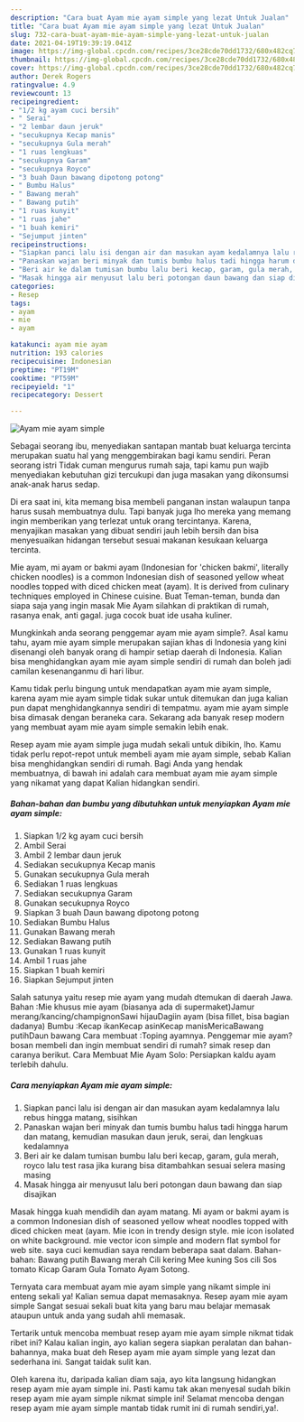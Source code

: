 ```yaml
---
description: "Cara buat Ayam mie ayam simple yang lezat Untuk Jualan"
title: "Cara buat Ayam mie ayam simple yang lezat Untuk Jualan"
slug: 732-cara-buat-ayam-mie-ayam-simple-yang-lezat-untuk-jualan
date: 2021-04-19T19:39:19.041Z
image: https://img-global.cpcdn.com/recipes/3ce28cde70dd1732/680x482cq70/ayam-mie-ayam-simple-foto-resep-utama.jpg
thumbnail: https://img-global.cpcdn.com/recipes/3ce28cde70dd1732/680x482cq70/ayam-mie-ayam-simple-foto-resep-utama.jpg
cover: https://img-global.cpcdn.com/recipes/3ce28cde70dd1732/680x482cq70/ayam-mie-ayam-simple-foto-resep-utama.jpg
author: Derek Rogers
ratingvalue: 4.9
reviewcount: 13
recipeingredient:
- "1/2 kg ayam cuci bersih"
- " Serai"
- "2 lembar daun jeruk"
- "secukupnya Kecap manis"
- "secukupnya Gula merah"
- "1 ruas lengkuas"
- "secukupnya Garam"
- "secukupnya Royco"
- "3 buah Daun bawang dipotong potong"
- " Bumbu Halus"
- " Bawang merah"
- " Bawang putih"
- "1 ruas kunyit"
- "1 ruas jahe"
- "1 buah kemiri"
- "Sejumput jinten"
recipeinstructions:
- "Siapkan panci lalu isi dengan air dan masukan ayam kedalamnya lalu rebus hingga matang, sisihkan"
- "Panaskan wajan beri minyak dan tumis bumbu halus tadi hingga harum dan matang, kemudian masukan daun jeruk, serai, dan lengkuas kedalamnya"
- "Beri air ke dalam tumisan bumbu lalu beri kecap, garam, gula merah, royco lalu test rasa jika kurang bisa ditambahkan sesuai selera masing masing"
- "Masak hingga air menyusut lalu beri potongan daun bawang dan siap disajikan"
categories:
- Resep
tags:
- ayam
- mie
- ayam

katakunci: ayam mie ayam 
nutrition: 193 calories
recipecuisine: Indonesian
preptime: "PT19M"
cooktime: "PT59M"
recipeyield: "1"
recipecategory: Dessert

---
```



![Ayam mie ayam simple](https://img-global.cpcdn.com/recipes/3ce28cde70dd1732/680x482cq70/ayam-mie-ayam-simple-foto-resep-utama.jpg)

Sebagai seorang ibu, menyediakan santapan mantab buat keluarga tercinta merupakan suatu hal yang menggembirakan bagi kamu sendiri. Peran seorang istri Tidak cuman mengurus rumah saja, tapi kamu pun wajib menyediakan kebutuhan gizi tercukupi dan juga masakan yang dikonsumsi anak-anak harus sedap.

Di era  saat ini, kita memang bisa membeli panganan instan walaupun tanpa harus susah membuatnya dulu. Tapi banyak juga lho mereka yang memang ingin memberikan yang terlezat untuk orang tercintanya. Karena, menyajikan masakan yang dibuat sendiri jauh lebih bersih dan bisa menyesuaikan hidangan tersebut sesuai makanan kesukaan keluarga tercinta. 

Mie ayam, mi ayam or bakmi ayam (Indonesian for &#39;chicken bakmi&#39;, literally chicken noodles) is a common Indonesian dish of seasoned yellow wheat noodles topped with diced chicken meat (ayam). It is derived from culinary techniques employed in Chinese cuisine. Buat Teman-teman, bunda dan siapa saja yang ingin masak Mie Ayam silahkan di praktikan di rumah, rasanya enak, anti gagal. juga cocok buat ide usaha kuliner.

Mungkinkah anda seorang penggemar ayam mie ayam simple?. Asal kamu tahu, ayam mie ayam simple merupakan sajian khas di Indonesia yang kini disenangi oleh banyak orang di hampir setiap daerah di Indonesia. Kalian bisa menghidangkan ayam mie ayam simple sendiri di rumah dan boleh jadi camilan kesenanganmu di hari libur.

Kamu tidak perlu bingung untuk mendapatkan ayam mie ayam simple, karena ayam mie ayam simple tidak sukar untuk ditemukan dan juga kalian pun dapat menghidangkannya sendiri di tempatmu. ayam mie ayam simple bisa dimasak dengan beraneka cara. Sekarang ada banyak resep modern yang membuat ayam mie ayam simple semakin lebih enak.

Resep ayam mie ayam simple juga mudah sekali untuk dibikin, lho. Kamu tidak perlu repot-repot untuk membeli ayam mie ayam simple, sebab Kalian bisa menghidangkan sendiri di rumah. Bagi Anda yang hendak membuatnya, di bawah ini adalah cara membuat ayam mie ayam simple yang nikamat yang dapat Kalian hidangkan sendiri.

<!--inarticleads1-->

##### Bahan-bahan dan bumbu yang dibutuhkan untuk menyiapkan Ayam mie ayam simple:

1. Siapkan 1/2 kg ayam cuci bersih
1. Ambil  Serai
1. Ambil 2 lembar daun jeruk
1. Sediakan secukupnya Kecap manis
1. Gunakan secukupnya Gula merah
1. Sediakan 1 ruas lengkuas
1. Sediakan secukupnya Garam
1. Gunakan secukupnya Royco
1. Siapkan 3 buah Daun bawang dipotong potong
1. Sediakan  Bumbu Halus
1. Gunakan  Bawang merah
1. Sediakan  Bawang putih
1. Gunakan 1 ruas kunyit
1. Ambil 1 ruas jahe
1. Siapkan 1 buah kemiri
1. Siapkan Sejumput jinten


Salah satunya yaitu resep mie ayam yang mudah dtemukan di daerah Jawa. Bahan :Mie khusus mie ayam (biasanya ada di supermaket)Jamur merang/kancing/champignonSawi hijauDagiin ayam (bisa fillet, bisa bagian dadanya) Bumbu :Kecap ikanKecap asinKecap manisMericaBawang putihDaun bawang Cara membuat :Toping ayamnya. Penggemar mie ayam? bosan membeli dan ingin membuat sendiri di rumah? simak resep dan caranya berikut. Cara Membuat Mie Ayam Solo: Persiapkan kaldu ayam terlebih dahulu. 

<!--inarticleads2-->

##### Cara menyiapkan Ayam mie ayam simple:

1. Siapkan panci lalu isi dengan air dan masukan ayam kedalamnya lalu rebus hingga matang, sisihkan
1. Panaskan wajan beri minyak dan tumis bumbu halus tadi hingga harum dan matang, kemudian masukan daun jeruk, serai, dan lengkuas kedalamnya
1. Beri air ke dalam tumisan bumbu lalu beri kecap, garam, gula merah, royco lalu test rasa jika kurang bisa ditambahkan sesuai selera masing masing
1. Masak hingga air menyusut lalu beri potongan daun bawang dan siap disajikan


Masak hingga kuah mendidih dan ayam matang. Mi ayam or bakmi ayam is a common Indonesian dish of seasoned yellow wheat noodles topped with diced chicken meat (ayam. Mie icon in trendy design style. mie icon isolated on white background. mie vector icon simple and modern flat symbol for web site. saya cuci kemudian saya rendam beberapa saat dalam. Bahan-bahan: Bawang putih Bawang merah Cili kering Mee kuning Sos cili Sos tomato Kicap Garam Gula Tomato Ayam Sotong. 

Ternyata cara membuat ayam mie ayam simple yang nikamt simple ini enteng sekali ya! Kalian semua dapat memasaknya. Resep ayam mie ayam simple Sangat sesuai sekali buat kita yang baru mau belajar memasak ataupun untuk anda yang sudah ahli memasak.

Tertarik untuk mencoba membuat resep ayam mie ayam simple nikmat tidak ribet ini? Kalau kalian ingin, ayo kalian segera siapkan peralatan dan bahan-bahannya, maka buat deh Resep ayam mie ayam simple yang lezat dan sederhana ini. Sangat taidak sulit kan. 

Oleh karena itu, daripada kalian diam saja, ayo kita langsung hidangkan resep ayam mie ayam simple ini. Pasti kamu tak akan menyesal sudah bikin resep ayam mie ayam simple nikmat simple ini! Selamat mencoba dengan resep ayam mie ayam simple mantab tidak rumit ini di rumah sendiri,ya!.

